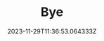 ---
title: "Bye"
category: "IndieWeb & Personal Blogs"
site_url: https://byemc.xyz/
feed_url: https://byemc.xyz/feed.xml
date: 2023-11-29T11:36:53.064333Z
domain: byemc.xyz

---